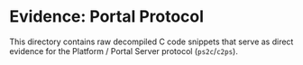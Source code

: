 # Evidence: Portal Protocol

This directory contains raw decompiled C code snippets that serve as direct evidence for the Platform / Portal Server protocol (`ps2c`/`c2ps`).